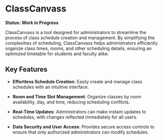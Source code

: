# ClassCanvass

**Status: Work in Progress**

ClassCanvass is a tool designed for administrators to streamline the process of class schedule creation and management. By simplifying the complexities of scheduling, ClassCanvass helps administrators efficiently organize class times, rooms, and other scheduling details, ensuring an optimized timetable for students and faculty alike.

## Key Features

- **Effortless Schedule Creation**: Easily create and manage class schedules with an intuitive interface.

- **Room and Time Slot Management**: Organize classes by room availability, day, and time, reducing scheduling conflicts.

- **Real-Time Updates**: Administrators can make instant updates to schedules, with changes reflected immediately for all users.

- **Data Security and User Access**: Provides secure access controls to ensure that only authorized administrators can modify schedules.
